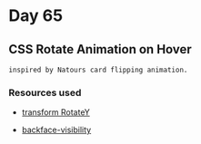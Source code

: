 # Day 65

## CSS Rotate Animation on  Hover

    inspired by Natours card flipping animation.

### Resources used

- [transform RotateY](https://developer.mozilla.org/en-US/docs/Web/CSS/transform-function/rotateY)

- [backface-visibility](https://developer.mozilla.org/en-US/docs/Web/CSS/backface-visibility)